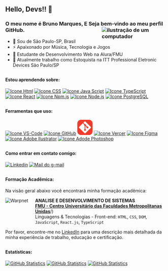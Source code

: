 <link rel="stylesheet" href="https://cdn.jsdelivr.net/gh/devicons/devicon@v2.15.1/devicon.min.css">

## Hello, Devs!! 👋
### O meu nome é Bruno Marques, E Seja bem-vindo ao meu perfil GitHub. <img src="https://raw.githubusercontent.com/MicaelliMedeiros/micaellimedeiros/master/image/computer-illustration.png" alt="ilustração de um computador" min-width="200px" max-width="200px" width="200px" align="right">

- 🔰 Sou de São Paulo-SP, Brasil
- ⚡ Apaixonado por Música, Tecnologia e Jogos
- 🧠 Estudante de Desenvolvimento Web na Alura/FMU
- 🏦 Atualmente trabalho como Estoquista na ITT Professional Eletronic Devices São Paulo/SP

##

#### Estou aprendendo sobre:
[<img height="48px" width="48px" alt="Icone Html" src="https://skillicons.dev/icons?i=html"/>](https://developer.mozilla.org/pt-BR/docs/Web/HTML)
[<img height="48px" width="48px" alt="Icone CSS" src="https://skillicons.dev/icons?i=css"/>](https://developer.mozilla.org/pt-BR/docs/Web/CSS)
[<img height="48px" width="48px" alt="Icone Java Script" src="https://skillicons.dev/icons?i=js"/>](https://developer.mozilla.org/pt-BR/docs/Web/JavaScript)
[<img height="48px" width="48px" alt="Icone TypeScript" src="https://skillicons.dev/icons?i=ts"/>](https://www.typescriptlang.org/pt/)
[<img height="48px" width="48px" alt="Icone React" src="https://skillicons.dev/icons?i=react"/>](https://pt-br.react.dev)
[<img height="48px" width="48px" alt="Icone Npm.js" src="https://i.postimg.cc/L8k9jKJ2/Group.png"/>](https://www.npmjs.com)
[<img height="48px" width="48px" alt="Icone Node.js" src="https://skillicons.dev/icons?i=nodejs"/>](https://nodejs.org)
[<img height="48px" width="48px" alt="Icone PostgreSQL" src="https://skillicons.dev/icons?i=postgres"/>](https://www.postgresql.org)

##

#### Ferramentas que uso:
[<img height="48px" width="48px" alt="Icone VS-Code" src="https://skillicons.dev/icons?i=vscode"/>](https://code.visualstudio.com)
[<img height="48px" width="48px" alt="Icone GitHub" src="https://skillicons.dev/icons?i=github"/>](https://github.com/)
[<img height="48px" width="48px" alt="Icone Git" src="https://raw.githubusercontent.com/tandpfun/skill-icons/main/icons/Git.svg"/>](https://git-scm.com)
[<img height="48px" width="48px" alt="Icone Vercer" src="https://skillicons.dev/icons?i=vercel"/>](https://vercel.com)
[<img height="48px" width="48px" alt="Icone Figma" src="https://skillicons.dev/icons?i=figma"/>](https://www.figma.com)
[<img height="48px" width="48px" alt="Icone Adobe Ilustrator" src="https://skillicons.dev/icons?i=ai"/>](https://www.adobe.com/br/products/illustrator.html)
[<img height="48px" width="48px" alt="Icone Adode Photoshop" src="https://skillicons.dev/icons?i=ps"/>](https://www.adobe.com/br/products/photoshop.html)

##

#### Como entrar em contato comigo:
[<img alt="Linkedin" src="https://img.shields.io/badge/-linkedin-%230077B5?style=for-the-badge&logo=linkedin&logoColor=white"/>](https://www.linkedin.com/in/bruno-marques-j/)
[<img alt="Mail do g-mail" src="https://lens.google.com/search?ep=gsbubu&hl=pt-BR&re=df&p=AbrfA8pnpsd7G8f9eOcHgELD2JlERXtqhGe65LLzB4OzRRG_A2odzDWtW059rsZ7SVUOMW4qLVnYpuLThJOVovuCHvCS6hAmalgIqEm0WmHCObPQpjDswSKfbRJQqsI1P6L48n49S__JOh2xVGLKRFq1Lc-jchD8ZcFQU6CaNiGTUuTqB-m1Ec-rDc4ZyId0dUZ9tbF-dsABMNpIIg%3D%3D#lns=W251bGwsbnVsbCxudWxsLG51bGwsbnVsbCxudWxsLG51bGwsIkVrY0tKR1F4TURZNU0yUmxMV0kxTTJRdE5ESmtZeTA1TW1aa0xUVTFZMkUzTkRCaU5qWXdOQklmYjNoTWFFaHpZWEJNYW1Oa2MwZEZNRGhCY0VaUVRqZzNhVjg0YW5kQ1p3PT0iXQ=="/>](mailto:brunomj.bm2@gmaim.com)

##

#### Formação Acadêmica:
Na visão geral abaixo você encontrará minha formação acadêmica:

[<img align="left" height="94px" width="94px" alt="Warpnet" src=""/>]((https://inscricoes.fmu.br/?utm_medium=ppc&utm_source=adwords&utm_campaign=[TW][Presencial][Gradua%C3%A7ao][Institucional][SP][Search]&utm_term=fmu&hsa_acc=8345468520&hsa_cam=16780763415&hsa_grp=154708004327&hsa_ad=664929691802&hsa_src=g&hsa_net=adwords&hsa_mt=b&hsa_kw=fmu&hsa_tgt=aud-928135217662:kwd-325467768684)/)
**ANALISE E DESENVOLVIMENTO DE SISTEMAS** \
[**FMU - Centro Universitário das Faculdades Metropolitanas Unidas**](https://inscricoes.fmu.br/?utm_medium=ppc&utm_source=adwords&utm_campaign=[TW][Presencial][Gradua%C3%A7ao][Institucional][SP][Search]&utm_term=fmu&hsa_acc=8345468520&hsa_cam=16780763415&hsa_grp=154708004327&hsa_ad=664929691802&hsa_src=g&hsa_net=adwords&hsa_mt=b&hsa_kw=fmu&hsa_tgt=aud-928135217662:kwd-325467768684)/) \
Linguagens & Tecnologias - Front-end: `HTML`, `CSS`, `DOM`, `JavaScript`, `React.js`, `TypeScript`

Por favor, encontre-me no [LinkedIn](https://www.linkedin.com/in/bruno-marques-j/) para uma descrição mais detalhada da minha experiência de trabalho, educação e certificação.

##

#### Estatísticas:
[<img height="180px" alt="GitHub Statistics" src="https://github-readme-stats.vercel.app/api/top-langs/?username=israelltulio&layout=compact&langs_count=7&theme=radical"/>](https://github.com/)
[<img height="180px" alt="GitHub Statistics" src="https://github-readme-stats.vercel.app/api/?username=BrunoMarques&show_icons=true&include_all_commits=true&theme=radical"/>](https://github.com/)
[<img height="153px" alt="GitHub Statistics" src="http://github-readme-streak-stats.herokuapp.com/?user=israelltulio&amp;theme=radical"/>](https://github.com/)
